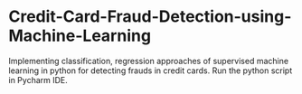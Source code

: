 # Credit-Card-Fraud-Detection-using-Machine-Learning
Implementing classification, regression approaches of supervised machine learning in python for detecting frauds in credit cards.
Run the python script in Pycharm IDE.
